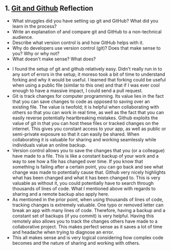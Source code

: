 ## 1. [Git and Github](1_get_started/readme.md) Reflection

* What struggles did you have setting up git and GitHub? What did you learn in the process?
* Write an explanation of and compare git and GitHub to a non-technical audience. 
* Describe what version control is and how GitHub helps with it.
* Why do developers use version control (git)? Does that make sense to you? Why or why not?
* What doesn't make sense? What does?

<!-- Add your reflection here. Remove the comment markers -->

* I found the setup of git and github relatively easy. Didn't really run in to any sort of errors in the setup, it moreso took a bit of time to understand forking and why it would be useful. I learned that forking could be useful when using a public file (similar to this one) and that if I was ever cool enough to have a massive impact, I could send a pull request.
* Git is track changes for computer programming. Its value lies in the fact that you can save changes to code as opposed to saving over an existing file. The value is twofold; it is helpful when collaborating with others so that you can work in real time, as well as the fact that you can easily reverse potentially heartbreaking mistakes. Github exploits the value of git in that you can host these files or tracked changes on the internet. This gives you constant access to your app, as well as public or semi-private exposure so that it can easily be shared. When collaborating it is valuable for sharing and working seamlessly while individuals value an online backup.
* Version control allows you to save the changes that you (or a colleague) have made to a file. This is like a constant backup of your work and a way to see how a file has changed over time. If you know that something is failing after a certain point, you can go back and see what change was made to potentially cause that. Github very nicely highlights what has been changed and what it has been changed to. This is very valuable as without it, you could potentially have to search through thousands of lines of code. What I mentioned above with regards to sharing and a remote backup also apply here. 
* As mentioned in the prior point, when using thousands of lines of code, tracking changes is extremely valuable. One typo or removed letter can break an app with many lines of code. Therefore, having a backup and a constant set of backups (if you commit) is very helpful. Having this remotely also allows you to track the changes others have made to a collaborative project. This makes perfect sense as it saves a lot of time and headache when trying to diagnose an error.
* This all makes sense and is very logical considering how complex code becomes and the nature of sharing and working with others.
